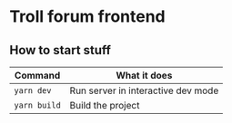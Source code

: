 # Troll forum frontend

## How to start stuff

| Command      | What it does                       |
|--------------|------------------------------------|
| `yarn dev`   | Run server in interactive dev mode |
| `yarn build` | Build the project                  |
